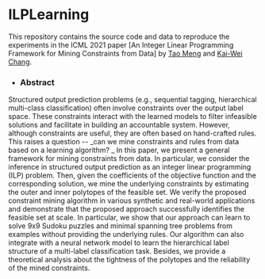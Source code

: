 # ILPLearning
This repository contains the source code and data to reproduce the experiments in the ICML 2021 paper
[An Integer Linear Programming Framework for Mining Constraints from Data] by [Tao Meng](https://mtsomethree.github.io/) and [Kai-Wei Chang](http://web.cs.ucla.edu/~kwchang/).

- ### Abstract
Structured output prediction problems (e.g., sequential tagging, hierarchical multi-class classification) often involve constraints over the output label space. These constraints interact with the learned models to filter infeasible solutions and facilitate in building an accountable system. However, although constraints are useful, they are often based on hand-crafted rules. This raises a question -- _can we mine constraints and rules from data based on a learning algorithm? _
    In this paper, we present a general framework for mining constraints from data. In particular, we consider the inference in structured output prediction as an integer linear programming (ILP) problem. Then, given the coefficients of the objective function and the corresponding solution, we mine the underlying constraints by estimating the outer and inner polytopes of the feasible set. We verify the proposed constraint mining algorithm in various synthetic and real-world applications and demonstrate that the proposed approach successfully identifies the feasible set at scale. 
    In particular, we show that our approach can learn to solve 9x9 Sudoku puzzles and minimal spanning tree problems from examples without providing the underlying rules. Our algorithm can also integrate with a neural network model to learn the hierarchical label structure of a multi-label classification task. Besides, we provide a theoretical analysis about the tightness of the polytopes and the reliability of the mined constraints.
